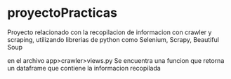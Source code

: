 # proyectoPracticas
Proyecto relacionado con la recopilacion de informacion con crawler y scraping, utilizando librerias de python como Selenium, Scrapy, Beautiful Soup


en el archivo app>crawler>views.py
Se encuentra una funcion que retorna un dataframe que contiene la informacion recopilada
